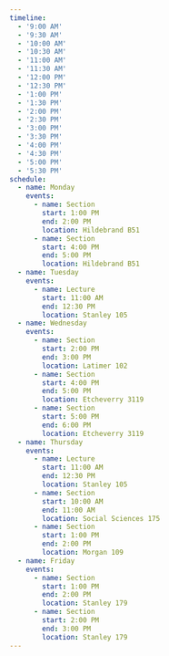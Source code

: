 ```yaml
---
timeline:
  - '9:00 AM'
  - '9:30 AM'
  - '10:00 AM'
  - '10:30 AM'
  - '11:00 AM'
  - '11:30 AM'
  - '12:00 PM'
  - '12:30 PM'
  - '1:00 PM'
  - '1:30 PM'
  - '2:00 PM'
  - '2:30 PM'
  - '3:00 PM'
  - '3:30 PM'
  - '4:00 PM'
  - '4:30 PM'
  - '5:00 PM'
  - '5:30 PM'
schedule:
  - name: Monday
    events:
      - name: Section
        start: 1:00 PM
        end: 2:00 PM
        location: Hildebrand B51
      - name: Section
        start: 4:00 PM
        end: 5:00 PM
        location: Hildebrand B51
  - name: Tuesday
    events:
      - name: Lecture
        start: 11:00 AM
        end: 12:30 PM
        location: Stanley 105
  - name: Wednesday
    events:
      - name: Section
        start: 2:00 PM
        end: 3:00 PM
        location: Latimer 102
      - name: Section
        start: 4:00 PM
        end: 5:00 PM
        location: Etcheverry 3119
      - name: Section
        start: 5:00 PM
        end: 6:00 PM
        location: Etcheverry 3119
  - name: Thursday
    events:
      - name: Lecture
        start: 11:00 AM
        end: 12:30 PM
        location: Stanley 105
      - name: Section
        start: 10:00 AM
        end: 11:00 AM
        location: Social Sciences 175
      - name: Section
        start: 1:00 PM
        end: 2:00 PM
        location: Morgan 109
  - name: Friday
    events:
      - name: Section
        start: 1:00 PM
        end: 2:00 PM
        location: Stanley 179
      - name: Section
        start: 2:00 PM
        end: 3:00 PM
        location: Stanley 179
---
```

